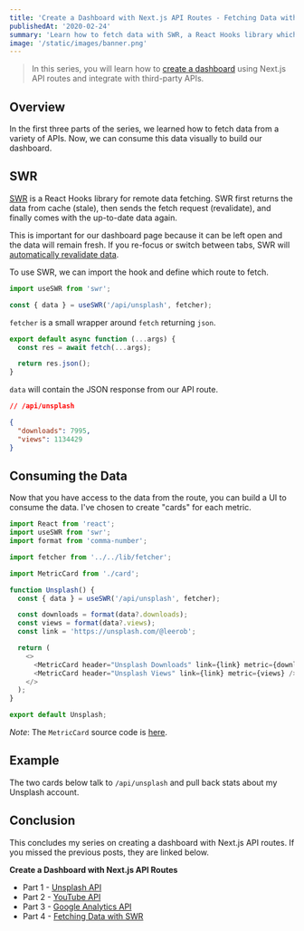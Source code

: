```yaml
---
title: 'Create a Dashboard with Next.js API Routes - Fetching Data with SWR'
publishedAt: '2020-02-24'
summary: 'Learn how to fetch data with SWR, a React Hooks library which improves the developer experience of retrieving data.'
image: '/static/images/banner.png'
---
```


> In this series, you will learn how to [create a dashboard](/dashboard) using Next.js API routes and integrate with third-party APIs.

<Unsplash />

## Overview

In the first three parts of the series, we learned how to fetch data from a variety of APIs.
Now, we can consume this data visually to build our dashboard.

## SWR

[SWR](https://swr.now.sh/) is a React Hooks library for remote data fetching.
SWR first returns the data from cache (stale), then sends the fetch request (revalidate), and finally comes with the up-to-date data again.

This is important for our dashboard page because it can be left open and the data will remain fresh.
If you re-focus or switch between tabs, SWR will [automatically revalidate data](https://swr.now.sh/#focus-revalidation).

To use SWR, we can import the hook and define which route to fetch.

```js
import useSWR from 'swr';

const { data } = useSWR('/api/unsplash', fetcher);
```

`fetcher` is a small wrapper around `fetch` returning `json`.

```js
export default async function (...args) {
  const res = await fetch(...args);

  return res.json();
}
```

`data` will contain the JSON response from our API route.

```json
// /api/unsplash

{
  "downloads": 7995,
  "views": 1134429
}
```
## Consuming the Data

Now that you have access to the data from the route, you can build a UI to consume the data.
I've chosen to create "cards" for each metric.

```js:components/metrics/Unsplash.js
import React from 'react';
import useSWR from 'swr';
import format from 'comma-number';

import fetcher from '../../lib/fetcher';

import MetricCard from './card';

function Unsplash() {
  const { data } = useSWR('/api/unsplash', fetcher);

  const downloads = format(data?.downloads);
  const views = format(data?.views);
  const link = 'https://unsplash.com/@leerob';

  return (
    <>
      <MetricCard header="Unsplash Downloads" link={link} metric={downloads} />
      <MetricCard header="Unsplash Views" link={link} metric={views} />
    </>
  );
}

export default Unsplash;
```

_Note_: The `MetricCard` source code is [here](https://github.com/leerob/leerob.io/blob/master/components/metrics/Card.js).

## Example

The two cards below talk to `/api/unsplash` and pull back stats about my Unsplash account.

<Unsplash />

## Conclusion

This concludes my series on creating a dashboard with Next.js API routes. If you missed the previous posts, they are linked below.

**Create a Dashboard with Next.js API Routes**

- Part 1 - [Unsplash API](/blog/unsplash-api-nextjs)
- Part 2 - [YouTube API](/blog/youtube-api-nextjs)
- Part 3 - [Google Analytics API](/blog/google-analytics-api-nextjs)
- Part 4 - [Fetching Data with SWR](/blog/fetching-data-with-swr)
